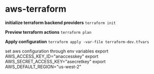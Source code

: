 # aws-terraform


**initialize terraform backend providers**
```terraform init```

**Preview terraform actions**
```terraform plan```

**Apply configuration**
```terraform apply -var-file terraform-dev.tfvars```



set aws configuration through env variables
export AWS_ACCESS_KEY_ID="anaccesskey"
export AWS_SECRET_ACCESS_KEY="asecretkey"
export AWS_DEFAULT_REGION="us-west-2"
